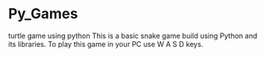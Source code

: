 # Py_Games
turtle game using python
This is a basic snake game build using Python and its libraries. To play this game in your PC use W A S D keys.
